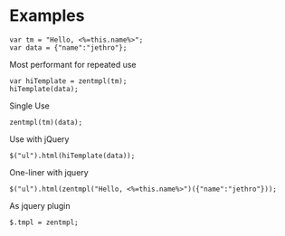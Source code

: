 Examples
========

    var tm = "Hello, <%=this.name%>";
    var data = {"name":"jethro"};

Most performant for repeated use

    var hiTemplate = zentmpl(tm);
    hiTemplate(data);
  
Single Use

    zentmpl(tm)(data);

Use with jQuery

    $("ul").html(hiTemplate(data));

One-liner with jquery

    $("ul").html(zentmpl("Hello, <%=this.name%>")({"name":"jethro"}));

As jquery plugin

    $.tmpl = zentmpl;